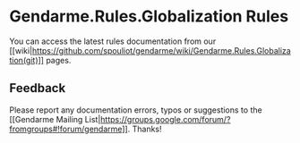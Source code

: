 # Gendarme.Rules.Globalization Rules

You can access the latest rules documentation from our [[wiki|https://github.com/spouliot/gendarme/wiki/Gendarme.Rules.Globalization(git)]] pages.


## Feedback

Please report any documentation errors, typos or suggestions to the [[Gendarme Mailing List|https://groups.google.com/forum/?fromgroups#!forum/gendarme]]. Thanks!

